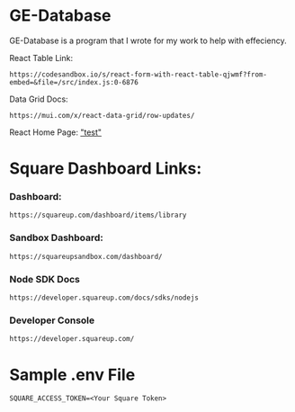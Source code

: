# GE-Database

GE-Database is a program that I wrote for my work to help with effeciency.

React Table Link:
```
https://codesandbox.io/s/react-form-with-react-table-qjwmf?from-embed=&file=/src/index.js:0-6876
```

Data Grid Docs:
```
https://mui.com/x/react-data-grid/row-updates/
```

React Home Page:
["test"](https://camo.githubusercontent.com/2f4754559eaecf297079ed8b47808f06a0bcc7f616fc7460b43d22dddd9f4278/68747470733a2f2f7265732e636c6f7564696e6172792e636f6d2f616c6d706f2f696d6167652f75706c6f61642f76313633373331343530342f696e766f6963652f64617368626f6172645f63357a3069732e706e67)

# Square Dashboard Links:

### Dashboard:
```
https://squareup.com/dashboard/items/library
```

### Sandbox Dashboard:
```
https://squareupsandbox.com/dashboard/
```

### Node SDK Docs
```
https://developer.squareup.com/docs/sdks/nodejs
```

### Developer Console
```
https://developer.squareup.com/
```

# Sample .env File

```
SQUARE_ACCESS_TOKEN=<Your Square Token>
```
